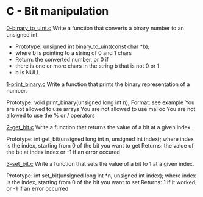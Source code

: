 # C - Bit manipulation

[0-binary_to_uint.c](./0-binary_to_uint.c)
Write a function that converts a binary number to an unsigned int.

- Prototype: unsigned int binary_to_uint(const char \*b);
- where b is pointing to a string of 0 and 1 chars
- Return: the converted number, or 0 if
- there is one or more chars in the string b that is not 0 or 1
- b is NULL

[1-print_binary.c](./1-print_binary.c)
Write a function that prints the binary representation of a number.

Prototype: void print_binary(unsigned long int n);
Format: see example
You are not allowed to use arrays
You are not allowed to use malloc
You are not allowed to use the % or / operators

[2-get_bit.c](./2-get_bit.c)
Write a function that returns the value of a bit at a given index.

Prototype: int get_bit(unsigned long int n, unsigned int index);
where index is the index, starting from 0 of the bit you want to get
Returns: the value of the bit at index index or -1 if an error occured

[3-set_bit.c](./3-set_bit.c)
Write a function that sets the value of a bit to 1 at a given index.

Prototype: int set_bit(unsigned long int \*n, unsigned int index);
where index is the index, starting from 0 of the bit you want to set
Returns: 1 if it worked, or -1 if an error occurred
